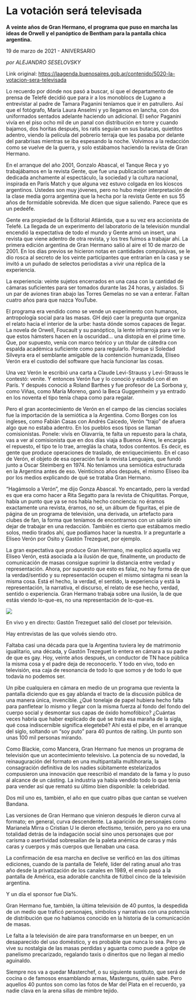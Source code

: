 # La votación será televisada

**A veinte años de Gran Hermano, el programa que puso en marcha las ideas de Orwell y el panóptico de Bentham para la pantalla chica argentina.**

19 de marzo de 2021 - ANIVERSARIO

_por ALEJANDRO SESELOVSKY_

Link original: https://laagenda.buenosaires.gob.ar/contenido/5020-la-votacion-sera-televisada



Lo recuerdo por dónde nos pasó a buscar, sí que el departamento de prensa de Telefé decidió que para ir a los monoblocs de Lugano a entrevistar al padre de Tamara Paganini teníamos que ir en patrullero. Así que el fotógrafo, María Laura Anselmi y yo llegamos en lancha, con dos uniformados sentados adelante haciendo un adicional. El señor Paganini vivía en el piso ocho mil de un panal con distribución en torre y cuando bajamos, dos horitas después, los ratis seguían en sus butacas, quietitos adentro, viendo la película del pobrerío terraja que les pasaba por delante del parabrisas mientras se iba espesando la noche. Volvimos a la redacción como se vuelve de la guerra, y solo estábamos haciendo la revista de Gran Hermano.




En el arranque del año 2001, Gonzalo Abascal, el Tanque Reca y yo trabajábamos en la revista Gente, que fue una publicación semanal dedicada anchamente al espectáculo, la sociedad y la cultura nacional, inspirada en París Match y que alguna vez estuvo colgada en los kioscos argentinos. Ustedes son muy jóvenes, pero no hubo mejor interpretación de la clase media gorra argentina que la hecha por la revista Gente en sus 55 años de formidable sobrevida. Me dicen que sigue saliendo. Parece que es un pedeéfe.




Gente era propiedad de la Editorial Atlántida, que a su vez era accionista de Telefé. La llegada de un experimento del laboratorio de la televisión mundial encendió la expectativa de todo el mundo y Gente armó un insert, una revista que viene adentro de otra revista, y los tres fuimos a trabajar ahí. La primera edición argentina de Gran Hermano salió al aire el 10 de marzo de 2001. En los días previos se hicieron notas en cantidades compulsivas, se le dio rosca al secreto de los veinte participantes que entrarían en la casa y se invitó a un puñado de selectos periodistas a vivir una réplica de la experiencia.




La experiencia: veinte sujetos encerrados en una casa con la cantidad de cámaras suficientes para ser tomados durante las 24 horas, y aislados. Si un par de aviones tiran abajo las Torres Gemelas no se van a enterar. Faltan cuatro años para que nazca YouTube.




El programa era vendido como se vende un experimento con humanos, antropología social para las masas. GH dejó caer la pregunta que organiza el relato hacia el interior de la urbe: hasta dónde somos capaces de llegar. La novela de Orwell, Foucault y su panóptico, la lente infrarroja para ver lo que estos hámsters hacen en la oscuridad… una distopía en el prime time. Que, por supuesto, venía con marco teórico y un titular de cátedra con espalda académica suficiente como para regularlo. Porque si Soledad Silveyra era el semblante amigable de la contención humanizada, Eliseo Verón era el custodio del software que hacía funcionar las cosas.




Una vez Verón le escribió una carta a Claude Levi-Strauss y Levi-Strauss le contestó: venite. Y entonces Verón fue y lo conoció y estudió con él en París. Y después conoció a Roland Barthes y fue profesor de La Sorbona y, como Viñas, como María Moreno, ganó la Beca Guggemheim y ya entrado en los noventa el tipo tenía chapa como para regalar.




Pero el gran acontecimiento de Verón en el campo de las ciencias sociales fue la importación de la semiótica a la Argentina. Como Borges con los ingleses, como Fabián Casas con Andrés Caicedo, Verón “trajo” de afuera algo que no estaba adentro. En los pueblos esos tipos se llaman comisionistas. Ponele: vivís en Olavarría, te falta un repuesto para la chata, vas a ver al comisionista que en dos días viaja a Buenos Aires, le encargás el repuesto, el tipo te lo trae, arreglás la chata, todos contentos. Es decir, es gente que produce operaciones de traslado, de enriquecimiento. En el caso de Verón, el objeto de esa operación fue la revista Lenguajes, que fundó junto a Oscar Steimberg en 1974. No teníamos una semiótica estructurada en la Argentina antes de eso. Veinticinco años después, el mismo Eliseo iba por los medios explicando de qué se trataba Gran Hermano.




“Hagámsolo a Verón”, me dijo Gonza Abascal. Yo encantado, pero la verdad es que era como hacer a Rita Segatto para la revista de Chiquititas. Porque, había un punto que ya se nos había hecho conciencia: no éramos exactamente una revista, éramos, no sé, un álbum de figuritas, el pie de página de un programa de televisión, una derivada, un artefacto para clubes de fan, la forma que teníamos de encontrarnos con un salario sin dejar de trabajar en una redacción. También es cierto que estábamos medio solos, medio tirados ahí, que podíamos hacer la nuestra. Ir a preguntarle a Eliseo Verón por Osito y Gastón Trezeguet, por ejemplo.




La gran expectativa que produce Gran Hermano, me explicó aquella vez Eliseo Verón, está asociada a la ilusión de que, finalmente, un producto de comunicación de masas consigue suprimir la distancia entre verdad y representación. Ahora, por supuesto que esto es falaz, no hay forma de que la verdad/sentido y su representación ocupen el mismo sintagma ni sean la misma cosa. Está el hecho, la verdad, el sentido, la experiencia y está la representación, la narrativa, el discurso, el relato de ese hecho, verdad, sentido o experiencia. Gran Hermano trabaja sobre una ilusión, la de que estás viendo lo-que-es, no una representación de lo-que-es.




![](https://cdn.flowlikemusic.com/files/images/45669/2164299c-20fa-4cf9-aefa-0d325fe169ad.jpeg)




En vivo y en directo: Gastón Trezeguet salió del closet por televisión.




Hay entrevistas de las que volvés siendo otro.




Faltaba casi una década para que la Argentina tuviera ley de matrimonio igualitario, una década, y Gastón Trezeguet lo entera en cámara a su padre de que es gay. Hoy, veinte años después, un conductor de TN hace pública la misma cosa y el padre deja de reconocerlo. Y todo en vivo, todo en televisión, esa caja de resonancia de todo lo que somos y de todo lo que todavía no podemos ser.




Un pibe cualquiera en cámara en medio de un programa que revienta la pantalla diciendo que es gay ablanda el tracto de la discusión pública de una manera única, invencible. ¿Qué tonelaje de papel hubiera hecho falta para panfletear lo mismo y llegar con la misma fuerza al fondo del fondo del cuerpo social y desmontar sus capas de óxido homofóbico? ¿Cuántas veces habría que haber explicado de qué se trata esa maraña de la sigla, qué cosa indiscernible significa elegetebé? Ahí está el pibe, en el arranque del siglo, soltando un “soy puto” para 40 puntos de raiting. Un punto son unas 100 mil personas mirando.




Como Blackie, como Mancera, Gran Hermano fue menos un programa de televisión que un acontecimiento televisivo. La potencia de su novedad, la reinauguración del formato en una multipantalla multihoraria, la consagración definitiva de los nadies súbitamente estelarizados compusieron una innovación que reescribió el mandato de la fama y lo puso al alcance de un cásting. La industria ya había vendido todo lo que tenía para vender así que remató su último bien disponible: la celebridad.




Dos mil uno es, también, el año en que cuatro pibas que cantan se vuelven Bandana.




Las versiones de Gran Hermano que vinieron después le dieron curva al formato; en general, curva descendente. La aparición de personajes como Marianela Mirra o Cristian U le dieron efectismo, tensión, pero ya no era una totalidad detrás de la indagación social sino unos personajes que por carisma o asertividad sobresalían de la paleta anémica de caras y más caras y cuerpos y más cuerpos que llenaban una casa.




La confirmación de esa marcha en declive se verificó en las dos últimas ediciones, cuando de la pantalla de Telefé, líder del rating anual año tras año desde la privatización de los canales en 1989, el envío pasó a la pantalla de América, esa adorable canchita de fútbol cinco de la televisión argentina.




Y un día el sponsor fue Día%.




Gran Hermano fue, también, la última televisión de 40 puntos, la despedida de un medio que traficó personajes, símbolos y narrativas con una potencia de distribución que no habíamos conocido en la historia de la comunicación de masas.




Le falta a la televisión de aire para transformarse en un beeper, en un desaparecido del uso doméstico, y es probable que nunca lo sea. Pero ya vive su nostalgia de las masas perdidas y aguanta como puede a golpe de panelismo precarizado, regalando taxis o dineritos que no llegan al medio aguinaldo.




Siempre nos va a quedar Masterchef, o su siguiente sustituto, que será de cocina o de famosos ensamblando armas, Masterguns, quién sabe. Pero aquellos 40 puntos son como las fotos de Mar del Plata en el recuerdo, ya nadie clava en la arena sillas de mimbre tejido.



